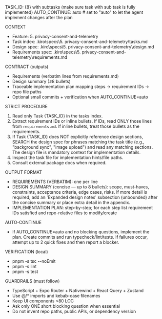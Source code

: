 TASK_ID: {8} with subtasks (make sure task with sub task is fully implemented)
AUTO_CONTINUE: auto # set to "auto" to let the agent implement changes after the plan

CONTEXT

- Feature: 5. privacy-consent-and-telemetry
- Task index: .kiro\specs\5. privacy-consent-and-telemetry\tasks.md
- Design spec: .kiro\specs\5. privacy-consent-and-telemetry\design.md
- Requirements spec: .kiro\specs\5. privacy-consent-and-telemetry\requirements.md

CONTRACT (outputs)

- Requirements (verbatim lines from requirements.md)
- Design summary (≤8 bullets)
- Traceable implementation plan mapping steps → requirement IDs → repo file paths
- Optional small commits + verification when AUTO_CONTINUE=auto

STRICT PROCEDURE

1. Read only Task {TASK_ID} in the tasks index.
2. Extract requirement IDs or inline bullets. If IDs, read ONLY those lines from `requirements.md`. If inline bullets, treat those bullets as the requirements.
3. If Task {TASK_ID} does NOT explicitly reference design sections, SEARCH the design spec for phrases matching the task title (e.g., "background sync", "image upload") and read any matching sections. The design file is mandatory context for implementation details.
4. Inspect the task file for implementation hints/file paths.
5. Consult external package docs when required.

OUTPUT FORMAT

- REQUIREMENTS (VERBATIM): one per line
- DESIGN SUMMARY (concise — up to 8 bullets): scope, must-haves, constraints, acceptance criteria, edge cases, risks. If more detail is required, add an 'Expanded design notes' subsection (unbounded) after the concise summary or place extra detail in the appendix.
- IMPLEMENTATION PLAN: step-by-step; for each step list requirement IDs satisfied and repo-relative files to modify/create

AUTO-CONTINUE

- If AUTO_CONTINUE=auto and no blocking questions, implement the plan. Create commits and run typecheck/lint/tests. If failures occur, attempt up to 2 quick fixes and then report a blocker.

VERIFICATION (local)

- pnpm -s tsc --noEmit
- pnpm -s lint
- pnpm -s test

GUARDRAILS (must follow)

- TypeScript + Expo Router + Nativewind + React Query + Zustand
- Use @/\* imports and kebab-case filenames
- Keep UI components <80 LOC
- Ask only ONE short blocking question when essential
- Do not invent repo paths, public APIs, or dependency version
